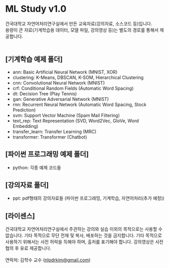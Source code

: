 # ML Study v1.0

건국대학교 자연어처리연구실에서 만든 교육자료(강의자료, 소스코드 등)입니다.<br>
용량이 큰 자료(기계학습용 데이터, 모델 파일, 강의영상 등)는 별도의 경로를 통해서 제공합니다.<br><br>

## [기계학습 예제 폴더]
- ann: Basic Artificial Neural Network (MNIST, XOR)<br>
- clustering: K-Means, DBSCAN, K-SOM, Hierarchical Clustering<br>
- cnn: Convolutional Neural Network (MNIST)<br>
- crf: Conditional Random Fields (Automatic Word Spacing)<br>
- dt: Decision Tree (Play Tennis)<br>
- gan: Generative Adversarial Network (MNIST)<br>
- rnn: Recurrent Neural Network (Automatic Word Spacing, Stock Prediction)<br>
- svm: Support Vector Machine (Spam Mail Filtering)<br>
- text_rep: Text Representation (SVD, Word2Vec, GloVe, Word Embedding)<br>
- transfer_learn: Transfer Learning (MRC)<br>
- transformer: Transformer (Chatbot)<br>

## [파이썬 프로그래밍 예제 폴더]
- python: 각종 예제 코드들

## [강의자료 폴더]
- ppt: pdf형태의 강의자료들 (파이썬 프로그래밍, 기계학습, 자연어처리(추가 예정))

## [라이센스]
건국대학교 자연어처리연구실에서 주관하는 강의와 실습 이외의 목적으로는 사용할 수 없습니다.
기타 목적으로 무단 전재 및 복사, 배포하는 것을 금지합니다.
기타 목적으로 사용하기 위해서는 사전 허락을 득해야 하며, 출처를 표기해야 합니다.
강의영상은 사전 협의 후 유료 제공합니다.<br><br>
연락처: 김학수 교수 (nlpdrkim@gmail.com)